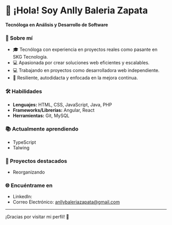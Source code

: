 # 👋 ¡Hola! Soy Anlly Baleria Zapata  
**Tecnóloga en Análisis y Desarrollo de Software**  

### 🌟 Sobre mí  
- 🎓 Tecnóloga con experiencia en proyectos reales como pasante en SKG Tecnología.  
- 💻 Apasionada por crear soluciones web eficientes y escalables.
- 💻 Trabajando en proyectos como desarrolladora web independiente. 
- 🚀 Resiliente, autodidacta y enfocada en la mejora continua.  

### 🛠️ Habilidades  
- **Lenguajes:** HTML, CSS, JavaScript, Java, PHP  
- **Frameworks/Librerías:** Angular, React 
- **Herramientas:** Git, MySQL  

### 📚 Actualmente aprendiendo  
- TypeScript  
- Talwing

### 📂 Proyectos destacados  
- Reorganizando

### 🌐 Encuéntrame en  
- LinkedIn: 
- Correo Electrónico: anllybaleriazapata@gmail.com

---
¡Gracias por visitar mi perfil! 🌟
